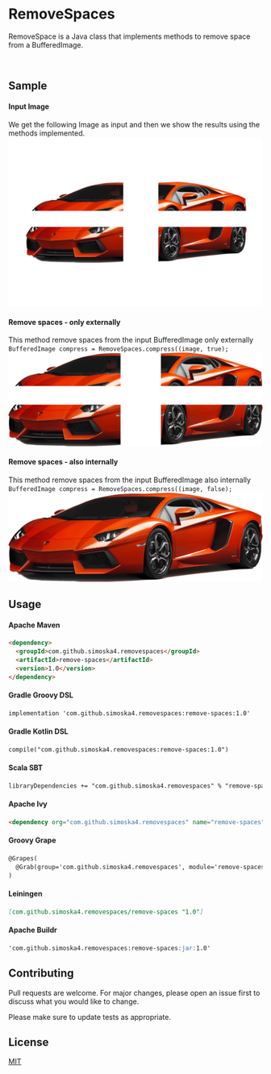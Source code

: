 # RemoveSpaces

RemoveSpace is a Java class that implements methods to remove space from a BufferedImage.

<br>

## Sample

#### Input Image
We get the following Image as input and then we show the results using the methods implemented.  
<kbd>
![Original BufferedImage](https://github.com/simoska4/removespaces/blob/master/sample/input.png)
</kbd>

#### Remove spaces - only externally
This method remove spaces from the input BufferedImage only externally
``BufferedImage compress = RemoveSpaces.compress((image, true);``  
<kbd>
![Original BufferedImage](https://github.com/simoska4/removespaces/blob/master/sample/compress_onlyexternally.png)
</kbd>

#### Remove spaces - also internally
This method remove spaces from the input BufferedImage also internally
``BufferedImage compress = RemoveSpaces.compress((image, false);``  
<kbd>
![Original BufferedImage](https://github.com/simoska4/removespaces/blob/master/sample/compress.png)
</kbd>


##  Usage

#### Apache Maven  
```markdown
<dependency>
  <groupId>com.github.simoska4.removespaces</groupId>
  <artifactId>remove-spaces</artifactId>
  <version>1.0</version>
</dependency>
```


#### Gradle Groovy DSL  
```markdown
implementation 'com.github.simoska4.removespaces:remove-spaces:1.0'
```


#### Gradle Kotlin DSL 
```markdown
compile("com.github.simoska4.removespaces:remove-spaces:1.0")
```


#### Scala SBT 
```markdown
libraryDependencies += "com.github.simoska4.removespaces" % "remove-spaces" % "1.0"
```


#### Apache Ivy
```markdown
<dependency org="com.github.simoska4.removespaces" name="remove-spaces" rev="1.0" />
```


#### Groovy Grape
```markdown
@Grapes(
  @Grab(group='com.github.simoska4.removespaces', module='remove-spaces', version='1.0')
)
```


#### Leiningen
```markdown
[com.github.simoska4.removespaces/remove-spaces "1.0"]
```


#### Apache Buildr
```markdown
'com.github.simoska4.removespaces:remove-spaces:jar:1.0'
```


## Contributing
Pull requests are welcome. For major changes, please open an issue first to discuss what you would like to change.

Please make sure to update tests as appropriate.


## License
[MIT](https://choosealicense.com/licenses/mit/)
